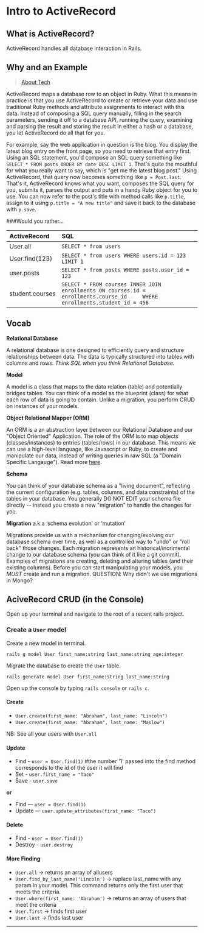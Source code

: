 # Intro to ActiveRecord

## What is ActiveRecord?

ActiveRecord handles all database interaction in Rails.

## Why and an Example

> [About Tech](http://ruby.about.com/od/rubyonrails/ss/What-Is-Activerecord.htm)

ActiveRecord maps a database row to an object in Ruby. What this means in practice is that you use ActiveRecord to create or retrieve your data and use traditional Ruby methods and attribute assignments to interact with this data. Instead of composing a SQL query manually, filling in the search parameters, sending it off to a database API, running the query, examining and parsing the result and storing the result in either a hash or a database, you let ActiveRecord do all that for you.

For example, say the web application in question is the blog. You display the latest blog entry on the front page, so you need to retrieve that entry first. Using an SQL statement, you'd compose an SQL query something like ```SELECT * FROM posts ORDER BY date DESC LIMIT 1```. That's quite the mouthful for what you really want to say, which is "get me the latest blog post." Using ActiveRecord, that query now becomes something like ```p = Post.last```. That's it, ActiveRecord knows what you want, composes the SQL query for you, submits it, parses the output and puts in a handy Ruby object for you to use. You can now refer to the post's title with method calls like ```p.title```, assign to it using ```p.title = "A new title"``` and save it back to the database with ```p.save```.

###Would you rather...

| ActiveRecord | SQL |
| :-------------------- | :------- |
| User.all | `SELECT * from users` |
| User.find(123) | `SELECT * from users WHERE users.id = 123 LIMIT 1` |
| user.posts | `SELECT * from posts WHERE posts.user_id = 123` |
| student.courses | `SELECT * FROM courses INNER JOIN enrollments ON courses.id = enrollments.course_id 	WHERE enrollments.student_id = 456	` |


## Vocab

**Relational Database**

A relational database is one designed to efficiently query and structure relationships between data. The data is typically structured into tables with columns and rows. *Think SQL when you think Relational Database.*

**Model**

A model is a class that maps to the data relation (table) and potentially bridges tables. You can think of a model as the blueprint (class) for what each row of data is going to contain. Unlike a migration, you perform CRUD on instances of your models.

**Object Relational Mapper (ORM)**

An ORM is a an abstraction layer between our Relational Database and our "Object Oriented" Application. The role of the ORM is to map objects (classes/instances) to entries (tables/rows) in our database. This means we can use a high-level language, like Javascript or Ruby, to create and manipulate our data, instead of writing queries in raw SQL (a "Domain Specific Langauge"). Read more [here](http://stackoverflow.com/questions/1279613/what-is-an-orm-and-where-can-i-learn-more-about-it).

**Schema**

You can think of your database schema as a "living document", reflecting the current configuration (e.g. tables, columns, and data constraints) of the tables in your database. You generally DO NOT EDIT your schema file directly -- instead you create a new "migration" to handle the changes for you.

**Migration** a.k.a ‘schema evolution’ or ‘mutation’

Migrations provide us with a mechanism for changing/evolving our database schema over time, as well as a controlled way to "undo" or "roll back" those changes. Each migration represents an historical/incrimental change to our database schema (you can think of it like a git commit). Examples of migrations are creating, deleting and altering tables (and their existing columns). Before you can start manipulating your models, you *MUST* create and run a migration. QUESTION: Why didn't we use migrations in Mongo?

## AciveRecord CRUD (in the Console)

Open up your terminal and navigate to the root of a recent rails project.

### Create a ```User``` model

Create a new model in terminal.

`rails g model User first_name:string last_name:string age:integer` 

Migrate the database to create the ```User``` table.

`rails generate model User first_name:string last_name:string`

Open up the console by typing ```rails console``` or ```rails c```.

#### Create
* `User.create(first_name: "Abraham", last_name: "Lincoln")`
* `User.create(first_name: "Abraham", last_name: "Maslow")`

NB: See all your users with `User.all`


#### Update

* Find - `user = User.find(1)` #the number '1' passed into the find method corresponds to the id of the user it will find
* Set - `user.first_name = "Taco"`
* Save - `user.save`

**or**

* Find — `user = User.find(1)`
* Update — `user.update_attributes(first_name: "Taco")`

#### Delete

* Find - `user = User.find(1)`
* Destroy - `user.destroy`

#### More Finding

* `User.all` -> returns an array of allusers
* `User.find_by_last_name('Lincoln')` -> replace last_name with any param in your model. This command returns only the first user that meets the criteria.
* `User.where(first_name: 'Abraham')` -> returns an array of users that meet the criteria
* `User.first` -> finds first user
* `User.last` -> finds last user

---
